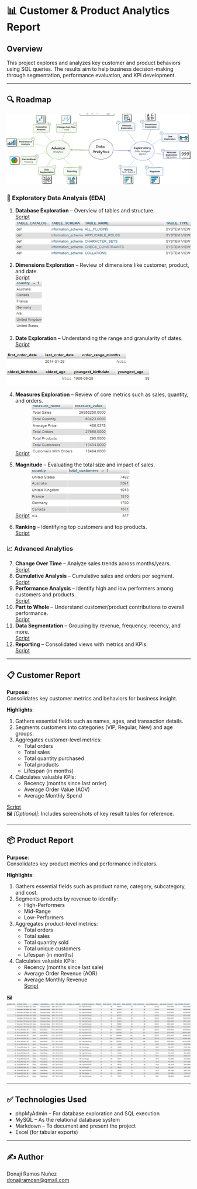 # 📊 Customer & Product Analytics Report

## Overview
This project explores and analyzes key customer and product behaviors using SQL queries. The results aim to help business decision-making through segmentation, performance evaluation, and KPI development.

---

## 🔍 Roadmap

![alt text](<images/Project Roadmap.png>)



### 🧭 Exploratory Data Analysis (EDA)
1. **Database Exploration** – Overview of tables and structure.  
[Script](scripts/1_database_exploration.sql)
![Dimensions](images/1..png)

2. **Dimensions Exploration** – Review of dimensions like customer, product, and date.  
[Script](scripts/2_dimensions_exploration.sql)  
![Country](images/2.Country.png)

3. **Date Exploration** – Understanding the range and granularity of dates.  
[Script](scripts/3_date_range_exploration.sql)  

![Oldest](images/3.oldest.png)  
![Youngest](images/3.youngest.png)

4. **Measures Exploration** – Review of core metrics such as sales, quantity, and orders.  
[Script](scripts/4_measures_exploration.sql)
![Measures](images/4.Measures.png)  

5. **Magnitude** – Evaluating the total size and impact of sales.  
[Script](scripts/5_magnitude_analysis.sql)
![alt text](images/5..png)  

6. **Ranking** – Identifying top customers and top products.  
[Script](scripts/6_ranking_analysis.sql)
### 📈 Advanced Analytics
7. **Change Over Time** – Analyze sales trends across months/years.  
[Script](scripts/7_change_over_time_analysis.sql)
8. **Cumulative Analysis** – Cumulative sales and orders per segment.  
[Script](scripts/8_cumulative_analysis.sql)
9. **Performance Analysis** – Identify high and low performers among customers and products.  
[Script](scripts/9_performance_analysis.sql)
10. **Part to Whole** – Understand customer/product contributions to overall performance.  
[Script](scripts/10_data_segmentation.sql)
11. **Data Segmentation** – Grouping by revenue, frequency, recency, and more.  
[Script](scripts/11_part_to_whole_analysis.sql)
12. **Reporting** – Consolidated views with metrics and KPIs.  
[Script](scripts/12_report_customers.sql)
---

## 📋 Customer Report

**Purpose**:  
Consolidates key customer metrics and behaviors for business insight.

**Highlights**:
1. Gathers essential fields such as names, ages, and transaction details.
2. Segments customers into categories (VIP, Regular, New) and age groups.
3. Aggregates customer-level metrics:
   - Total orders  
   - Total sales  
   - Total quantity purchased  
   - Total products  
   - Lifespan (in months)
4. Calculates valuable KPIs:
   - Recency (months since last order)  
   - Average Order Value (AOV)  
   - Average Monthly Spend  

[Script](scripts/12_report_customers.sql)  
🖼️ *[Optional]*: Includes screenshots of key result tables for reference.

---

## 📦 Product Report

**Purpose**:  
Consolidates key product metrics and performance indicators.

**Highlights**:
1. Gathers essential fields such as product name, category, subcategory, and cost.
2. Segments products by revenue to identify:
   - High-Performers  
   - Mid-Range  
   - Low-Performers
3. Aggregates product-level metrics:
   - Total orders  
   - Total sales  
   - Total quantity sold  
   - Total unique customers  
   - Lifespan (in months)
4. Calculates valuable KPIs:
   - Recency (months since last sale)  
   - Average Order Revenue (AOR)  
   - Average Monthly Revenue  
[Script](scripts/13_report_products.sql)  
  
🖼️ ![Product Report](images/product_report.png)

---

## ✅ Technologies Used
- phpMyAdmin – For database exploration and SQL execution
- MySQL – As the relational database system
- Markdown – To document and present the project
- Excel (for tabular exports)



---

## ✍️ Author
Donají Ramos Nuñez  
donajiramosn@gmail.com

